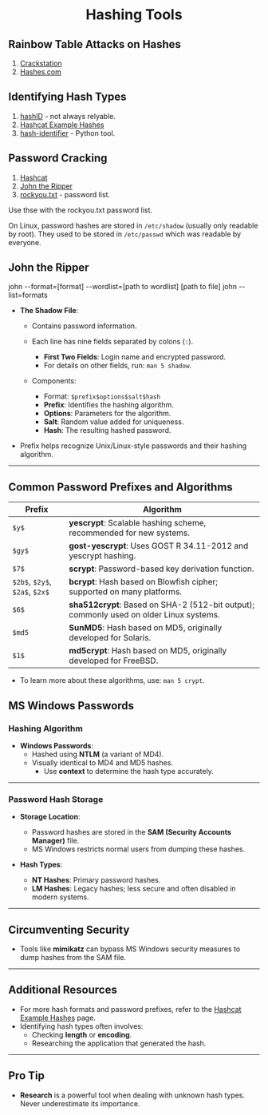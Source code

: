 <h1 style='text-align:center'>Hashing Tools</h1>

## Rainbow Table Attacks on Hashes

1. [Crackstation](https://crackstation.net/)
2. [Hashes.com](https://hashes.com/en/decrypt/hash)

## Identifying Hash Types

1. [hashID](https://pypi.org/project/hashID/) - not always relyable.
2. [Hashcat Example Hashes](https://hashcat.net/wiki/doku.php?id=example_hashes)
3. [hash-identifier](https://gitlab.com/kalilinux/packages/hash-identifier/-/tree/kali/master) - Python tool.

## Password Cracking

1. [Hashcat](https://hashcat.net/hashcat/)
2. [John the Ripper](https://www.openwall.com/john/)
3. [rockyou.txt](https://github.com/brannondorsey/naive-hashcat/releases/download/data/rockyou.txt) - password list.

Use thse with the rockyou.txt password list.

On Linux, password hashes are stored in `/etc/shadow` (usually only readable by root). They used to be stored in `/etc/passwd` which was readable by everyone.

## John the Ripper

john --format=[format] --wordlist=[path to wordlist] [path to file]
john --list=formats

- **The Shadow File**:

  - Contains password information.
  - Each line has nine fields separated by colons (`:`).

    - **First Two Fields**: Login name and encrypted password.
    - For details on other fields, run: `man 5 shadow`.

  - Components:
    - Format: `$prefix$options$salt$hash`
    - **Prefix**: Identifies the hashing algorithm.
    - **Options**: Parameters for the algorithm.
    - **Salt**: Random value added for uniqueness.
    - **Hash**: The resulting hashed password.

- Prefix helps recognize Unix/Linux-style passwords and their hashing algorithm.

---

## Common Password Prefixes and Algorithms

| Prefix                         | Algorithm                                                                               |
| ------------------------------ | --------------------------------------------------------------------------------------- |
| `$y$`                          | **yescrypt**: Scalable hashing scheme, recommended for new systems.                     |
| `$gy$`                         | **gost-yescrypt**: Uses GOST R 34.11-2012 and yescrypt hashing.                         |
| `$7$`                          | **scrypt**: Password-based key derivation function.                                     |
| `$2b$`, `$2y$`, `$2a$`, `$2x$` | **bcrypt**: Hash based on Blowfish cipher; supported on many platforms.                 |
| `$6$`                          | **sha512crypt**: Based on SHA-2 (512-bit output); commonly used on older Linux systems. |
| `$md5`                         | **SunMD5**: Hash based on MD5, originally developed for Solaris.                        |
| `$1$`                          | **md5crypt**: Hash based on MD5, originally developed for FreeBSD.                      |

- To learn more about these algorithms, use: `man 5 crypt`.

## MS Windows Passwords

### Hashing Algorithm

- **Windows Passwords**:
  - Hashed using **NTLM** (a variant of MD4).
  - Visually identical to MD4 and MD5 hashes.
    - Use **context** to determine the hash type accurately.

---

### Password Hash Storage

- **Storage Location**:

  - Password hashes are stored in the **SAM (Security Accounts Manager)** file.
  - MS Windows restricts normal users from dumping these hashes.

- **Hash Types**:
  - **NT Hashes**: Primary password hashes.
  - **LM Hashes**: Legacy hashes; less secure and often disabled in modern systems.

---

## Circumventing Security

- Tools like **mimikatz** can bypass MS Windows security measures to dump hashes from the SAM file.

---

## Additional Resources

- For more hash formats and password prefixes, refer to the [Hashcat Example Hashes](https://hashcat.net/wiki/doku.php?id=example_hashes) page.
- Identifying hash types often involves:
  - Checking **length** or **encoding**.
  - Researching the application that generated the hash.

---

## Pro Tip

- **Research** is a powerful tool when dealing with unknown hash types. Never underestimate its importance.
